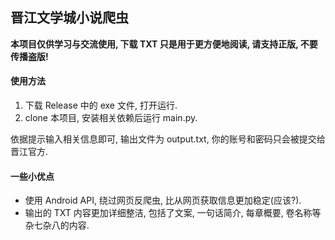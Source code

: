 ## 晋江文学城小说爬虫

**本项目仅供学习与交流使用, 下载 TXT 只是用于更方便地阅读, 请支持正版, 不要传播盗版!**

#### 使用方法

1. 下载 Release 中的 exe 文件, 打开运行.
2. clone 本项目, 安装相关依赖后运行 main.py.

依据提示输入相关信息即可, 输出文件为 output.txt, 你的账号和密码只会被提交给晋江官方.

#### 一些小优点

- 使用 Android API, 绕过网页反爬虫, 比从网页获取信息更加稳定(应该?).
- 输出的 TXT 内容更加详细整洁, 包括了文案, 一句话简介, 每章概要, 卷名称等杂七杂八的内容.